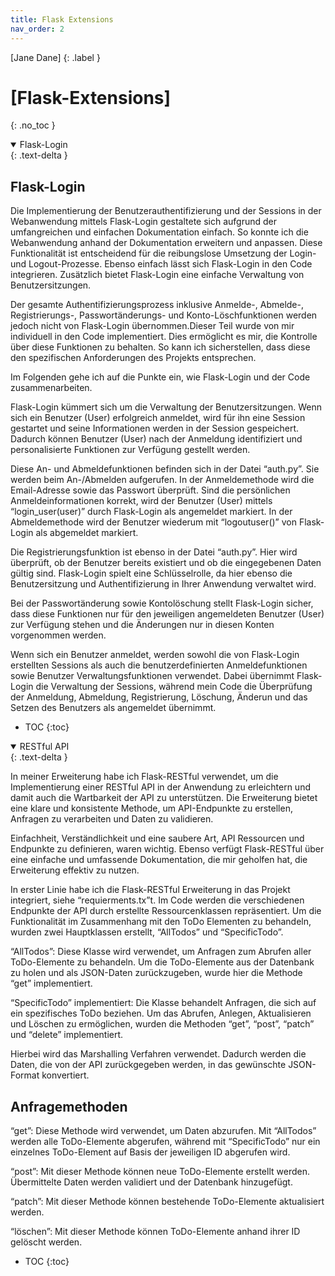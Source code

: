```yaml
---
title: Flask Extensions
nav_order: 2
---
```


[Jane Dane]
{: .label }

# [Flask-Extensions]
{: .no_toc }

<details open markdown="Flask-Login">
  <summary>
    Flask-Login
  </summary>
  {: .text-delta }

## Flask-Login

Die Implementierung der Benutzerauthentifizierung und der Sessions in der Webanwendung mittels Flask-Login gestaltete sich aufgrund der umfangreichen und einfachen Dokumentation einfach. So konnte ich die Webanwendung anhand der Dokumentation erweitern und anpassen. Diese Funktionalität ist entscheidend für die reibungslose Umsetzung der Login- und Logout-Prozesse. Ebenso einfach lässt sich Flask-Login in den Code integrieren. Zusätzlich bietet Flask-Login eine einfache Verwaltung von Benutzersitzungen. 

Der gesamte Authentifizierungsprozess inklusive Anmelde-, Abmelde-, Registrierungs-, Passwortänderungs- und Konto-Löschfunktionen werden jedoch nicht von Flask-Login übernommen.Dieser Teil wurde von mir individuell in den Code implementiert. Dies ermöglicht es mir, die Kontrolle über diese Funktionen zu behalten. So kann ich sicherstellen, dass diese den spezifischen Anforderungen des Projekts entsprechen. 

Im Folgenden gehe ich auf die Punkte ein, wie Flask-Login und der Code zusammenarbeiten. 

Flask-Login kümmert sich um die Verwaltung der Benutzersitzungen. Wenn sich ein Benutzer (User) erfolgreich anmeldet, wird für ihn eine Session gestartet und seine Informationen werden in der Session gespeichert. Dadurch können Benutzer (User) nach der Anmeldung identifiziert und personalisierte Funktionen zur Verfügung gestellt werden.  

Diese An- und Abmeldefunktionen befinden sich in der Datei “auth.py”. Sie werden beim An-/Abmelden aufgerufen. 
In der Anmeldemethode wird die Email-Adresse sowie das Passwort überprüft. Sind die persönlichen Anmeldeinformationen korrekt, wird der Benutzer (User) mittels “login_user(user)” durch Flask-Login als angemeldet markiert.
In der Abmeldemethode wird der Benutzer wiederum mit “logoutuser()” von Flask-Login als abgemeldet markiert.

Die Registrierungsfunktion ist ebenso in der Datei “auth.py”. Hier wird überprüft, ob der Benutzer bereits existiert und ob die eingegebenen Daten gültig sind. Flask-Login spielt eine Schlüsselrolle, da hier ebenso die Benutzersitzung und Authentifizierung in Ihrer Anwendung verwaltet wird. 

Bei der Passwortänderung sowie Kontolöschung stellt Flask-Login sicher, dass diese Funktionen nur für den jeweiligen angemeldeten Benutzer (User) zur Verfügung stehen und die Änderungen nur in diesen Konten vorgenommen werden.

Wenn sich ein Benutzer anmeldet, werden sowohl die von Flask-Login erstellten Sessions als auch die benutzerdefinierten Anmeldefunktionen sowie Benutzer Verwaltungsfunktionen verwendet. Dabei übernimmt Flask-Login die Verwaltung der Sessions, während mein Code die Überprüfung der Anmeldung, Abmeldung, Registrierung, Löschung, Änderun und das Setzen des Benutzers als angemeldet übernimmt.

- TOC
{:toc}
</details>




<details open markdown="block">
  <summary>
    RESTful API
  </summary>
  {: .text-delta }


In meiner Erweiterung habe ich Flask-RESTful verwendet, um die Implementierung einer RESTful API in der Anwendung zu erleichtern und damit auch die Wartbarkeit der API zu unterstützen. Die Erweiterung bietet eine klare und konsistente Methode, um API-Endpunkte zu erstellen, Anfragen zu verarbeiten und Daten zu validieren. 

Einfachheit, Verständlichkeit und eine saubere Art, API Ressourcen und Endpunkte zu definieren, waren wichtig. Ebenso verfügt Flask-RESTful über eine einfache und umfassende Dokumentation, die mir geholfen hat, die Erweiterung effektiv zu nutzen.

In erster Linie habe ich die Flask-RESTful Erweiterung in das Projekt integriert, siehe “requierments.tx”t. Im Code werden die verschiedenen Endpunkte der API durch erstellte Ressourcenklassen repräsentiert. Um die Funktionalität im Zusammenhang mit den ToDo Elementen zu behandeln, wurden zwei Hauptklassen erstellt, “AllTodos” und “SpecificTodo”.

“AllTodos”: Diese Klasse wird verwendet, um Anfragen zum Abrufen aller ToDo-Elemente zu behandeln. Um die ToDo-Elemente aus der Datenbank zu holen und als JSON-Daten zurückzugeben, wurde hier die Methode “get” implementiert.

“SpecificTodo” implementiert: Die Klasse behandelt Anfragen, die sich auf ein spezifisches ToDo beziehen.  Um das Abrufen, Anlegen, Aktualisieren und Löschen zu ermöglichen, wurden die Methoden “get”, “post”, “patch” und “delete” implementiert.

Hierbei wird das Marshalling Verfahren verwendet. Dadurch werden die Daten, die von der API zurückgegeben werden, in das gewünschte JSON-Format konvertiert. 

## Anfragemethoden

“get”: Diese Methode wird verwendet, um Daten abzurufen. Mit “AllTodos” werden alle ToDo-Elemente abgerufen, während mit “SpecificTodo” nur ein einzelnes ToDo-Element auf Basis der jeweiligen ID abgerufen wird. 

“post”: Mit dieser Methode können neue ToDo-Elemente erstellt werden. Übermittelte Daten werden validiert und der Datenbank hinzugefügt.

“patch”: Mit dieser Methode können bestehende ToDo-Elemente aktualisiert werden. 

“löschen”: Mit dieser Methode können ToDo-Elemente anhand ihrer ID gelöscht werden.







- TOC
{:toc}
</details>
